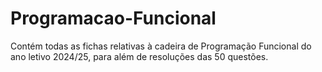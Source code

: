 # Programacao-Funcional

Contém todas as fichas relativas à cadeira de Programação Funcional do ano letivo 2024/25, para além de resoluções das 50 questões.
